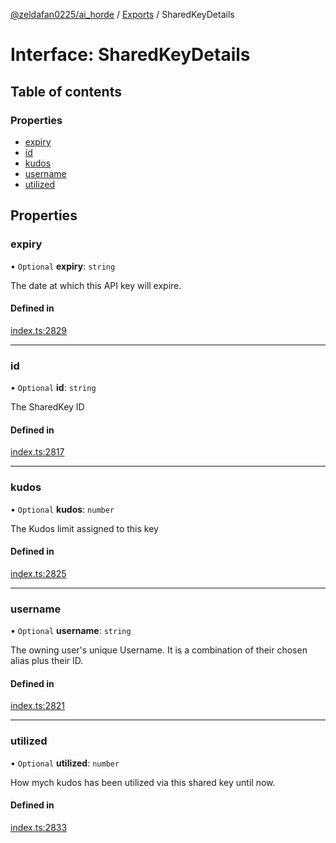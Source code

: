 [@zeldafan0225/ai_horde](../README.md) / [Exports](../modules.md) / SharedKeyDetails

# Interface: SharedKeyDetails

## Table of contents

### Properties

- [expiry](SharedKeyDetails.md#expiry)
- [id](SharedKeyDetails.md#id)
- [kudos](SharedKeyDetails.md#kudos)
- [username](SharedKeyDetails.md#username)
- [utilized](SharedKeyDetails.md#utilized)

## Properties

### expiry

• `Optional` **expiry**: `string`

The date at which this API key will expire.

#### Defined in

[index.ts:2829](https://github.com/ZeldaFan0225/ai_horde/blob/90eaabf/index.ts#L2829)

___

### id

• `Optional` **id**: `string`

The SharedKey ID

#### Defined in

[index.ts:2817](https://github.com/ZeldaFan0225/ai_horde/blob/90eaabf/index.ts#L2817)

___

### kudos

• `Optional` **kudos**: `number`

The Kudos limit assigned to this key

#### Defined in

[index.ts:2825](https://github.com/ZeldaFan0225/ai_horde/blob/90eaabf/index.ts#L2825)

___

### username

• `Optional` **username**: `string`

The owning user's unique Username. It is a combination of their chosen alias plus their ID.

#### Defined in

[index.ts:2821](https://github.com/ZeldaFan0225/ai_horde/blob/90eaabf/index.ts#L2821)

___

### utilized

• `Optional` **utilized**: `number`

How mych kudos has been utilized via this shared key until now.

#### Defined in

[index.ts:2833](https://github.com/ZeldaFan0225/ai_horde/blob/90eaabf/index.ts#L2833)
